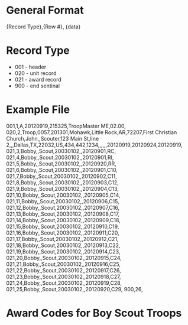 General Format
==============
{Record Type},{Row #}, {data}

Record Type
===========

*  001 - header
*  020 - unit record
*  021 - award record
*  900 - end sentinal

Example File
============
001,1,A,20120919,215325,TroopMaster ME,02.00,
020,2,Troop,0057,201301,Mohawk,Little Rock,AR,72207,First Christian Church,John,,Scouter,123 Main St,line 2,,,Dallas,TX,22032,US,434,442,1234,,,,,,20120919,20120924,20120919,
021,3,Bobby,,Scout,20030102,,20120901,RC,
021,4,Bobby,,Scout,20030102,,20120901,RI,
021,5,Bobby,,Scout,20030102,,20120920,RR,
021,6,Bobby,,Scout,20030102,,20120901,C10,
021,7,Bobby,,Scout,20030102,,20120902,C11,
021,8,Bobby,,Scout,20030102,,20120903,C12,
021,9,Bobby,,Scout,20030102,,20120904,C13,
021,10,Bobby,,Scout,20030102,,20120905,C14,
021,11,Bobby,,Scout,20030102,,20120906,C15,
021,12,Bobby,,Scout,20030102,,20120907,C16,
021,13,Bobby,,Scout,20030102,,20120908,C17,
021,14,Bobby,,Scout,20030102,,20120909,C18,
021,15,Bobby,,Scout,20030102,,20120910,C19,
021,16,Bobby,,Scout,20030102,,20120911,C20,
021,17,Bobby,,Scout,20030102,,20120912,C21,
021,18,Bobby,,Scout,20030102,,20120913,C22,
021,19,Bobby,,Scout,20030102,,20120914,C23,
021,20,Bobby,,Scout,20030102,,20120915,C24,
021,21,Bobby,,Scout,20030102,,20120916,C25,
021,22,Bobby,,Scout,20030102,,20120917,C26,
021,23,Bobby,,Scout,20030102,,20120918,C27,
021,24,Bobby,,Scout,20030102,,20120919,C28,
021,25,Bobby,,Scout,20030102,,20120920,C29,
900,26,

Award Codes for Boy Scout Troops
===============================
